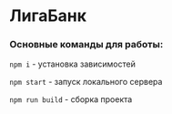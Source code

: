 # ЛигаБанк

### Основные команды для работы:

`npm i` - установка зависимостей

`npm start` - запуск локального сервера

`npm run build` - сборка проекта
